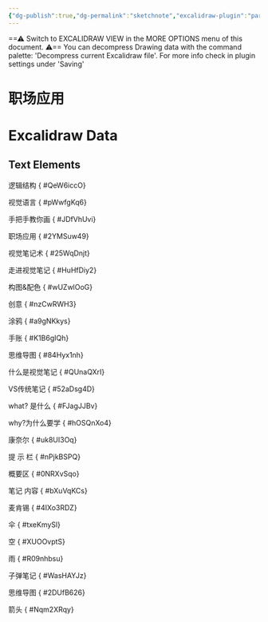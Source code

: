 ```yaml
---
{"dg-publish":true,"dg-permalink":"sketchnote","excalidraw-plugin":"parsed","tags":["excalidraw","learn/sketchnote"],"permalink":"/sketchnote/","dgPassFrontmatter":true}
---
```


==⚠  Switch to EXCALIDRAW VIEW in the MORE OPTIONS menu of this document. ⚠== You can decompress Drawing data with the command palette: 'Decompress current Excalidraw file'. For more info check in plugin settings under 'Saving'



# 职场应用

# Excalidraw Data
## Text Elements
逻辑结构
{ #QeW6iccO}


视觉语言
{ #pWwfgKq6}


手把手教你画
{ #JDfVhUvi}


职场应用
{ #2YMSuw49}


视觉笔记术
{ #25WqDnjt}


走进视觉笔记
{ #HuHfDiy2}


构图&配色
{ #wUZwlOoG}


创意
{ #nzCwRWH3}


涂鸦
{ #a9gNKkys}


手账
{ #K1B6gIQh}


思维导图
{ #84Hyx1nh}


什么是视觉笔记
{ #QUnaQXrI}


VS传统笔记
{ #52aDsg4D}


what? 是什么
{ #FJagJJBv}


why?为什么要学
{ #hOSQnXo4}


康奈尔
{ #uk8UI3Oq}


提
示
栏
{ #nPjkBSPQ}


概要区
{ #0NRXvSqo}


笔记
内容
{ #bXuVqKCs}


麦肯锡
{ #4IXo3RDZ}


伞
{ #txeKmySl}


空
{ #XUOOvptS}


雨
{ #R09nhbsu}


子弹笔记
{ #WasHAYJz}


思维导图
{ #2DUfB626}


箭头
{ #Nqm2XRqy}


